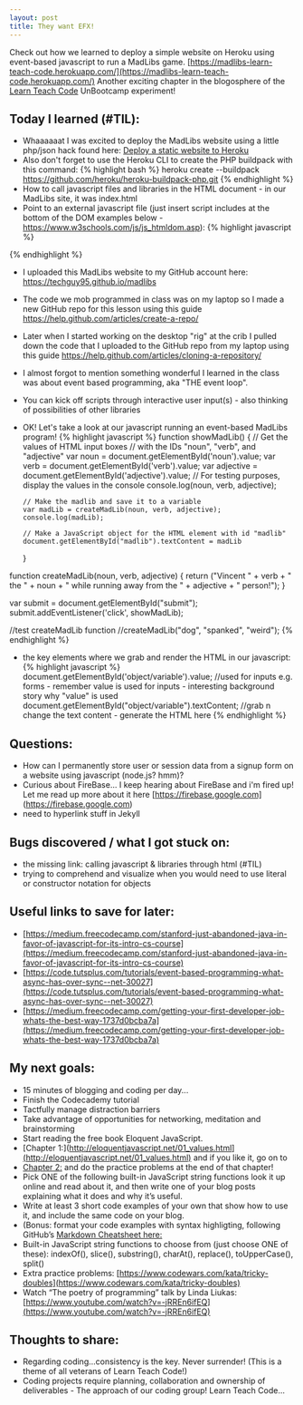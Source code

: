 ```yaml
---
layout: post
title: They want EFX!
---
```


Check out how we learned to deploy a simple website on Heroku using event-based javascript to run a
MadLibs game.  [https://madlibs-learn-teach-code.herokuapp.com/](https://madlibs-learn-teach-code.herokuapp.com/)
Another exciting chapter in the blogosphere of the [Learn Teach Code](http://learnteachcode.org/) UnBootcamp experiment!

## Today I learned (#TIL):

- Whaaaaaat I was excited to deploy the MadLibs website using a little php/json hack found here: [Deploy a static website to Heroku](https://gist.github.com/wh1tney/2ad13aa5fbdd83f6a489)
- Also don't forget to use the Heroku CLI to create the PHP buildpack with this command:
{% highlight bash %}
heroku create --buildpack https://github.com/heroku/heroku-buildpack-php.git
{% endhighlight %}
- How to call javascript files and libraries in the HTML document - in our MadLibs site, it was index.html
- Point to an external javascript file (just insert script includes at the bottom of the DOM examples below - https://www.w3schools.com/js/js_htmldom.asp):
{% highlight javascript %}
<!-- bring in local javascript file below -->
<script src="madlibs.js"></script>
<!-- bring in the socket.io library in the next line //think about bootstrap/angular/react/{next.agile.library} -->
<script type="text/javascript" src="socket.io.js"></script>
<!-- bring in jQuery library below...props to the LearnTeachCode crew for all the help! -->
<script src="jquery-x.x.x.min.js"></script>
{% endhighlight %}

- I uploaded this MadLibs website to my GitHub account here: https://techguy95.github.io/madlibs
- The code we mob programmed in class was on my laptop so I made a new GitHub repo for this lesson using this guide https://help.github.com/articles/create-a-repo/
- Later when I started working on the desktop "rig" at the crib I pulled down the code that I uploaded to the GitHub repo from my laptop using this guide https://help.github.com/articles/cloning-a-repository/
- I almost forgot to mention something wonderful I learned in the class was about event based programming, aka "THE event loop".
- You can kick off scripts through interactive user input(s) - also thinking of possibilities of other libraries
- OK! Let's take a look at our javascript running an event-based MadLibs program!
{% highlight javascript %}
function showMadLib()
  {
      // Get the values of HTML input boxes
      // with the IDs "noun", "verb", and "adjective"
      var noun = document.getElementById('noun').value;
      var verb = document.getElementById('verb').value;
      var adjective = document.getElementById('adjective').value;
      // For testing purposes, display the values in the console
      console.log(noun, verb, adjective);

      // Make the madlib and save it to a variable
      var madLib = createMadLib(noun, verb, adjective);
      console.log(madLib);

      // Make a JavaScript object for the HTML element with id "madlib"
      document.getElementById("madlib").textContent = madLib

  }

function createMadLib(noun, verb, adjective)
  {
      return ("Vincent " + verb + " the " + noun + " while running away from the " + adjective + " person!");
  }

var submit = document.getElementById("submit");
submit.addEventListener('click', showMadLib);

  //test createMadLib function
  //createMadLib("dog", "spanked", "weird");
{% endhighlight %}
- the key elements where we grab and render the HTML in our javascript:
{% highlight javascript %}
document.getElementById('object/variable').value;
//used for inputs e.g. forms - remember value is used for inputs - interesting background story why "value" is used
document.getElementById("object/variable").textContent;
//grab n change the text content - generate the HTML here
{% endhighlight %}

## Questions:

- How can I permanently store user or session data from a signup form on a website using javascript (node.js? hmm)?
- Curious about FireBase...  I keep hearing about FireBase and i'm fired up!  Let me read up more about it here [https://firebase.google.com] (https://firebase.google.com)
- need to hyperlink stuff in Jekyll

## Bugs discovered / what I got stuck on:

- the missing link: calling javascript & libraries through html (#TIL)
- trying to comprehend and visualize when you would need to use literal or constructor notation for objects

## Useful links to save for later:

- [https://medium.freecodecamp.com/stanford-just-abandoned-java-in-favor-of-javascript-for-its-intro-cs-course](https://medium.freecodecamp.com/stanford-just-abandoned-java-in-favor-of-javascript-for-its-intro-cs-course)
- [https://code.tutsplus.com/tutorials/event-based-programming-what-async-has-over-sync--net-30027](https://code.tutsplus.com/tutorials/event-based-programming-what-async-has-over-sync--net-30027)
- [https://medium.freecodecamp.com/getting-your-first-developer-job-whats-the-best-way-1737d0bcba7a](https://medium.freecodecamp.com/getting-your-first-developer-job-whats-the-best-way-1737d0bcba7a)

## My next goals:

- 15 minutes of blogging and coding per day...
- Finish the Codecademy tutorial
- Tactfully manage distraction barriers
- Take advantage of opportunities for networking, meditation and brainstorming
- Start reading the free book Eloquent JavaScript.
- [Chapter 1:](http://eloquentjavascript.net/01_values.html](http://eloquentjavascript.net/01_values.html) and if you like it, go on to
- [Chapter 2:](http://eloquentjavascript.net/02_program_structure.html) and do the practice problems at the end of that chapter!
- Pick ONE of the following built-in JavaScript string functions look it up online and read about it, and then write one of your blog posts explaining what it does and why it’s useful.
- Write at least 3 short code examples of your own that show how to use it, and include the same code on your blog.
- (Bonus: format your code examples with syntax highligting, following GitHub’s [Markdown Cheatsheet here:](https://github.com/adam-p/markdown-here/wiki/Markdown-Cheatsheet)
- Built-in JavaScript string functions to choose from (just choose ONE of these): indexOf(), slice(), substring(), charAt(), replace(), toUpperCase(), split()
- Extra practice problems:
[https://www.codewars.com/kata/tricky-doubles](https://www.codewars.com/kata/tricky-doubles)
- Watch “The poetry of programming” talk by Linda Liukas: [https://www.youtube.com/watch?v=-jRREn6ifEQ](https://www.youtube.com/watch?v=-jRREn6ifEQ)

## Thoughts to share:
- Regarding coding...consistency is the key.  Never surrender! (This is a theme of all veterans of Learn Teach Code!)
- Coding projects require planning, collaboration and ownership of deliverables - The approach of our coding group!  Learn Teach Code...
